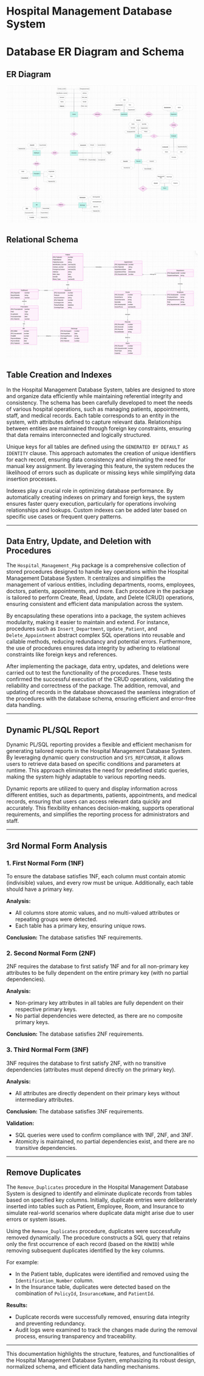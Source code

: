 # Hospital Management Database System

# Database ER Diagram and Schema

## ER Diagram
![ER Diagram](ER.png)

## Relational Schema
![Relational Schema](Relational.png)

## Table Creation and Indexes

In the Hospital Management Database System, tables are designed to store and organize data efficiently while maintaining referential integrity and consistency. The schema has been carefully developed to meet the needs of various hospital operations, such as managing patients, appointments, staff, and medical records. Each table corresponds to an entity in the system, with attributes defined to capture relevant data. Relationships between entities are maintained through foreign key constraints, ensuring that data remains interconnected and logically structured.

Unique keys for all tables are defined using the `GENERATED BY DEFAULT AS IDENTITY` clause. This approach automates the creation of unique identifiers for each record, ensuring data consistency and eliminating the need for manual key assignment. By leveraging this feature, the system reduces the likelihood of errors such as duplicate or missing keys while simplifying data insertion processes.

Indexes play a crucial role in optimizing database performance. By automatically creating indexes on primary and foreign keys, the system ensures faster query execution, particularly for operations involving relationships and lookups. Custom indexes can be added later based on specific use cases or frequent query patterns.

---

## Data Entry, Update, and Deletion with Procedures

The `Hospital_Management_Pkg` package is a comprehensive collection of stored procedures designed to handle key operations within the Hospital Management Database System. It centralizes and simplifies the management of various entities, including departments, rooms, employees, doctors, patients, appointments, and more. Each procedure in the package is tailored to perform Create, Read, Update, and Delete (CRUD) operations, ensuring consistent and efficient data manipulation across the system.

By encapsulating these operations into a package, the system achieves modularity, making it easier to maintain and extend. For instance, procedures such as `Insert_Department`, `Update_Patient`, and `Delete_Appointment` abstract complex SQL operations into reusable and callable methods, reducing redundancy and potential errors. Furthermore, the use of procedures ensures data integrity by adhering to relational constraints like foreign keys and references.

After implementing the package, data entry, updates, and deletions were carried out to test the functionality of the procedures. These tests confirmed the successful execution of the CRUD operations, validating the reliability and correctness of the package. The addition, removal, and updating of records in the database showcased the seamless integration of the procedures with the database schema, ensuring efficient and error-free data handling.

---

## Dynamic PL/SQL Report

Dynamic PL/SQL reporting provides a flexible and efficient mechanism for generating tailored reports in the Hospital Management Database System. By leveraging dynamic query construction and `SYS_REFCURSOR`, it allows users to retrieve data based on specific conditions and parameters at runtime. This approach eliminates the need for predefined static queries, making the system highly adaptable to various reporting needs.

Dynamic reports are utilized to query and display information across different entities, such as departments, patients, appointments, and medical records, ensuring that users can access relevant data quickly and accurately. This flexibility enhances decision-making, supports operational requirements, and simplifies the reporting process for administrators and staff.

---

## 3rd Normal Form Analysis

### 1. First Normal Form (1NF)
To ensure the database satisfies 1NF, each column must contain atomic (indivisible) values, and every row must be unique. Additionally, each table should have a primary key.

**Analysis:**
- All columns store atomic values, and no multi-valued attributes or repeating groups were detected.
- Each table has a primary key, ensuring unique rows.

**Conclusion:**
The database satisfies 1NF requirements.

### 2. Second Normal Form (2NF)
2NF requires the database to first satisfy 1NF and for all non-primary key attributes to be fully dependent on the entire primary key (with no partial dependencies).

**Analysis:**
- Non-primary key attributes in all tables are fully dependent on their respective primary keys.
- No partial dependencies were detected, as there are no composite primary keys.

**Conclusion:**
The database satisfies 2NF requirements.

### 3. Third Normal Form (3NF)
3NF requires the database to first satisfy 2NF, with no transitive dependencies (attributes must depend directly on the primary key).

**Analysis:**
- All attributes are directly dependent on their primary keys without intermediary attributes.

**Conclusion:**
The database satisfies 3NF requirements.

**Validation:**
- SQL queries were used to confirm compliance with 1NF, 2NF, and 3NF.
- Atomicity is maintained, no partial dependencies exist, and there are no transitive dependencies.

---

## Remove Duplicates

The `Remove_Duplicates` procedure in the Hospital Management Database System is designed to identify and eliminate duplicate records from tables based on specified key columns. Initially, duplicate entries were deliberately inserted into tables such as Patient, Employee, Room, and Insurance to simulate real-world scenarios where duplicate data might arise due to user errors or system issues.

Using the `Remove_Duplicates` procedure, duplicates were successfully removed dynamically. The procedure constructs a SQL query that retains only the first occurrence of each record (based on the `ROWID`) while removing subsequent duplicates identified by the key columns.

For example:
- In the Patient table, duplicates were identified and removed using the `Identification_Number` column.
- In the Insurance table, duplicates were detected based on the combination of `PolicyId`, `InsuranceName`, and `PatientId`.

**Results:**
- Duplicate records were successfully removed, ensuring data integrity and preventing redundancy.
- Audit logs were examined to track the changes made during the removal process, ensuring transparency and traceability.

---

This documentation highlights the structure, features, and functionalities of the Hospital Management Database System, emphasizing its robust design, normalized schema, and efficient data handling mechanisms.


